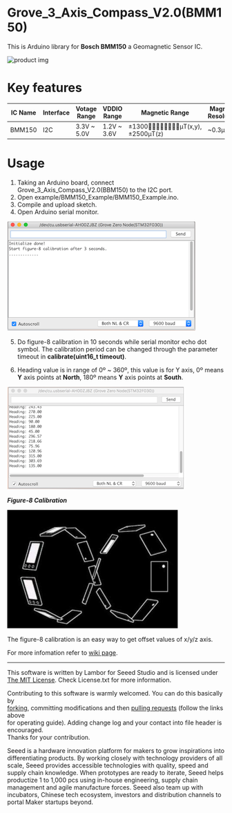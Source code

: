 # Grove_3_Axis_Compass_V2.0(BMM150)
This is Arduino library for **Bosch BMM150** a Geomagnetic Sensor IC.

![product img]()

Key features
===

| IC Name | Interface | Votage Range | VDDIO Range | Magnetic Range                   | Magnetic Resolution |
| ------- | --------- | ------------ | ----------- | -------------------------------- | ------------------- |
| BMM150  | I2C       | 3.3V ~ 5.0V  | 1.2V ~ 3.6V | ±1300μT(x,y), ±2500μT(z)         | ~0.3μT              |

Usage
===

1. Taking an Arduino board, connect Grove_3_Axis_Compass_V2.0(BBM150) to the I2C port.
2. Open example/BMM150_Example/BMM150_Example.ino.
3. Compile and upload sketch.
4. Open Arduino serial monitor.

![](./img/BMM150_SerMonitor_1.png)

5. Do figure-8 calibration in 10 seconds while serial monitor echo dot symbol. The calibration period can be changed through the parameter timeout in **calibrate(uint16_t timeout)**.

6. Heading value is in range of 0º ~ 360º, this value is for Y axis, 0º means **Y** axis points at **North**, 180º means **Y** axis points at **South**.

![](./img/BMM150_SerMonitor_2.png)

***Figure-8 Calibration***

![](img/figure_8_calibration.jpg) <br>

The figure-8 calibration is an easy way to get offset values of x/y/z axis.


For more infomation refer to [wiki page]().

------

This software is written by Lambor for Seeed Studio and is licensed under [The MIT License](http://opensource.org/licenses/mit-license.php). Check License.txt for more information.<br>

Contributing to this software is warmly welcomed. You can do this basically by<br>
[forking](https://help.github.com/articles/fork-a-repo), committing modifications and then [pulling requests](https://help.github.com/articles/using-pull-requests) (follow the links above<br>
for operating guide). Adding change log and your contact into file header is encouraged.<br>
Thanks for your contribution.

Seeed is a hardware innovation platform for makers to grow inspirations into differentiating products. By working closely with technology providers of all scale, Seeed provides accessible technologies with quality, speed and supply chain knowledge. When prototypes are ready to iterate, Seeed helps productize 1 to 1,000 pcs using in-house engineering, supply chain management and agile manufacture forces. Seeed also team up with incubators, Chinese tech ecosystem, investors and distribution channels to portal Maker startups beyond.